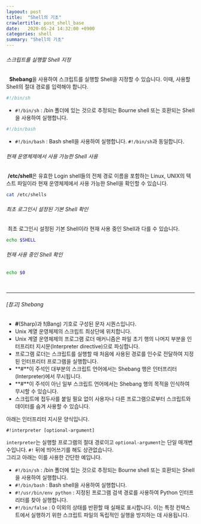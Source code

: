 ```yaml
---
layoout: post
title:  "Shell의 기초"
crawlertitle: post_shell_base
date:   2020-05-24 14:32:00 +0900
categories: shell
summary: "Shell의 기초"
---
```

###### 스크립트를 실행할 Shell 지정
&nbsp; **Shebang**을 사용하여 스크립트를 실행할 Shell을 지정할 수 있습니다. 이때, 사용할 Shell의 절대 경로를 입력해야 합니다.
~~~sh
#!/bin/sh
~~~  
- `#!/bin/sh` : /bin 폴더에 있는 것으로 추정되는 Bourne shell 또는 호환되는 Shell을 사용하여 실행합니다.  

~~~sh
#!/bin/bash
~~~  
- `#!/bin/bash` : Bash shell을 사용하여 실행합니다. `#!/bin/sh`과 동일합니다.  

###### 현재 운영체제에서 사용 가능한 Shell 사용
&nbsp;**/etc/shell**은 유효한 Login shell들의 전체 경로 이름을 포함하는 Linux, UNIX의 텍스트 파일이라 현재 운영체제에서 사용 가능한 Shell을 확인할 수 있습니다.
~~~sh
cat /etc/shells
~~~  

###### 최초 로그인시 설정된 기본 Shell 확인
&nbsp;최초 로그인시 설정된 기본 Shell이라 현재 사용 중인 Shell과 다를 수 있습니다.
~~~sh
echo $SHELL
~~~

###### 현재 사용 중인 Shell 확인
~~~sh
echo $0
~~~  
<br>
<hr>

###### [참고] Shebang
- **#**(Sharp)과 **!**(Bang) 기호로 구성된 문자 시퀀스입니다.
- Unix 계열 운영체제의 스크립트 최상단에 위치합니다.
- Unix 계열 운영체제의 프로그램 로더 매커니즘은 파일 초기 행의 나머지 부분을 인터프리터 지시문(Interpreter directive)으로 파싱합니다.
- 프로그램 로더는 스크립트를 실행할 때 처음에 사용된 경로를 인수로 전달하여 지정된 인터프리터 프로그램을 실행합니다.
- **#**이 주석인 대부분의 스크립트 언어에서는 Shebang 행은 인터프리터(Interpreter)에서 무시됩니다.
- **#**이 주석이 아닌 일부 스크립트 언어에서는 Shebang 행의 목적을 인식하여 무시할 수 있습니다.
- 스크립트에 접두사를 붙일 필요 없이 사용자나 다른 프로그램으로부터 스크립트와 데이터를 숨겨 사용할 수 있습니다.  

아래는 인터프리터 지시문 양식입니다.
~~~
#!interpreter [optional-argument]
~~~
`interpreter`는 실행할 프로그램의 절대 경로이고 `optional-argument`는 단일 매개변수입니다. `#!` 뒤에 띄어쓰기를 해도 상관없습니다.  
그리고 아래는 이를 사용한 간단한 예입니다.
- `#!/bin/sh` : /bin 폴더에 있는 것으로 추정되는 Bourne shell 또는 호환되는 Shell을 사용하여 실행합니다.
- `#!/bin/bash` : Bash shell을 사용하여 실행합니다.
- `#!/usr/bin/env python` : 지정된 프로그램 검색 경로를 사용하여 Python 인터프리터를 찾아 실행합니다.
- `#!/bin/false` : 0 이외의 상태를 반환할 때 실패로 표시합니다. 이는 특정 컨텍스트에서 실행하기 위한 스크립트 파일의 독립적인 실행을 방지하는 데 사용됩니다.
